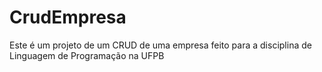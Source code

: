 # CrudEmpresa
Este é um projeto de um CRUD de uma empresa feito para a disciplina de Linguagem de Programação na UFPB
